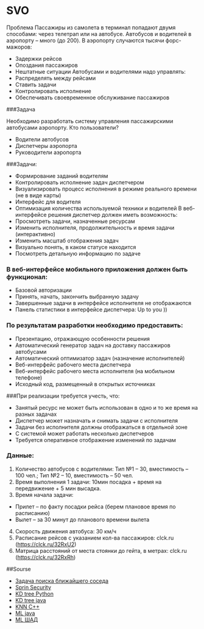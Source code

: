 # SVO

Проблема
Пассажиры из самолета в терминал попадают двумя способами: через телетрап или на автобусе. Автобусов и водителей в аэропорту – много (до 200). В аэропорту случаются тысячи форс-мажоров:
- Задержки рейсов
- Опоздания пассажиров
- Нештатные ситуации
Автобусами и водителями надо управлять:
- Распределять между рейсами
- Ставить задачи
- Контролировать исполнение
- Обеспечивать своевременное обслуживание пассажиров

###Задача

Необходимо разработать систему управления пассажирскими автобусами аэропорту.
Кто пользователи?
- Водители автобусов
- Диспетчеры аэропорта
- Руководители аэропорта

###Задачи:

- Формирование заданий водителям
- Контролировать исполнение задач диспетчером
- Визуализировать процесс исполнения в режиме реального времени (не в виде карты)
- Интерфейс для водителя
- Оптимизация количества используемой техники и водителей
В веб-интерфейсе решения диспетчер должен иметь возможность:
- Просмотреть задачи, назначенные ресурсам
- Изменить исполнителя, продолжительность и время задачи (интерактивно)
- Изменить масштаб отображения задач
- Визуально понять, в каком статусе находится
- Посмотреть детальную информацию по задаче

### В веб-интерфейсе мобильного приложения должен быть функционал:

- Базовой авторизации
- Принять, начать, закончить выбранную задачу
- Завершенные задачи в интерфейсе исполнителя не отображаются
- Панель статистики в интерфейсе диспетчера: Up to you ))

### По результатам разработки необходимо предоставить:

- Презентацию, отражающую особенности решения
- Автоматический генератор задач на доставку пассажиров автобусами
- Автоматический оптимизатор задач (назначение исполнителей)
- Веб-интерфейс рабочего места диспетчера
- Веб-интерфейс рабочего места исполнителя (на мобильном телефоне)
- Исходный код, размещенный в открытых источниках

###При реализации требуется учесть, что:

- Занятый ресурс не может быть использован в одно и то же время на разных задачах
- Диспетчер может назначать и снимать задачи с исполнителя
- Задачи без исполнителя должны отображаться в отдельной зоне
- С системой может работать несколько диспетчеров
- Требуется оперативное отображение изменений по задачам

### Данные:

1. Количество автобусов с водителями: Тип №1 – 30, вместимость – 100 чел.; Тип №2 – 10, вместимость – 50 чел.
2. Время выполнения 1 задачи: 10мин посадка + время на передвижение + 5 мин высадка.
3. Время начала задачи:
- Прилет – по факту посадки рейса (берем плановое время по расписанию)
- Вылет – за 30 минут до планового времени вылета
4. Скорость движения автобуса: 30 км/ч
5. Расписание рейсов с указанием кол-ва пассажиров: clck.ru (https://clck.ru/32RxU2)
6. Матрица расстояний от места стоянки до гейта, в метрах: clck.ru (https://clck.ru/32RxRh)

##Sourse

- [Задача поиска ближайшего соседа](https://ru.m.wikipedia.org/wiki/Задача_поиска_ближайшего_соседа)
- [Sprin Security](https://www.marcobehler.com/guides/spring-security)
- [KD tree Python](https://kanoki.org/2020/08/05/find-nearest-neighbor-using-kd-tree/)
- [KD tree java](https://github.com/Jilocasin/nearest-neighbour?ysclid=l9iw21wf1k448685638)
- [KNN C++](https://medium.com/stepstone-tech/native-like-performance-for-nearest-neighbors-search-using-hnswlib-in-java-applications-f3c4d19b39b5)
- [ML java](https://www.codingame.com/playgrounds/5439/machine-learning-with-java---part-3-k-nearest-neighbor)
- [ML ШАД](https://ml-handbook.ru/chapters/metric_based/intro?ysclid=l9ivuqpyox53399634)
